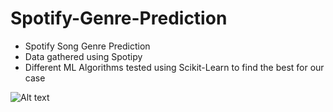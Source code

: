# Spotify-Genre-Prediction
* Spotify Song Genre Prediction
* Data gathered using Spotipy
* Different ML Algorithms tested using Scikit-Learn to find the best for our case

![Alt text](../img/correlation.png)
